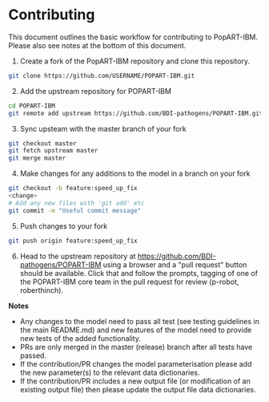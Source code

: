 # Contributing

This document outlines the basic workflow for contributing to PopART-IBM.  Please also see notes at the bottom of this document.  

1. Create a fork of the PopART-IBM repository and clone this repository.  

```bash
git clone https://github.com/USERNAME/POPART-IBM.git
```

2. Add the upstream repository for POPART-IBM

```bash
cd POPART-IBM
git remote add upstream https://github.com/BDI-pathogens/POPART-IBM.git
```

3. Sync upsteam with the master branch of your fork

```bash
git checkout master
git fetch upstream master
git merge master
```

4. Make changes for any additions to the model in a branch on your fork

```bash
git checkout -b feature:speed_up_fix
<change>
# Add any new files with 'git add' etc
git commit -m "Useful commit message"
```

5. Push changes to your fork
```bash
git push origin feature:speed_up_fix
```

6. Head to the upstream repository at https://github.com/BDI-pathogens/POPART-IBM using a browser and a "pull request" button should be available.  Click that and follow the prompts, tagging of one of the POPART-IBM core team in the pull request for review (p-robot, roberthinch).  


**Notes**

* Any changes to the model need to pass all test (see testing guidelines in the main README.md) and new features of the model need to provide new tests of the added functionality.  
* PRs are only merged in the master (release) branch after all tests have passed.  
* If the contribution/PR changes the model parameterisation please add the new parameter(s) to the relevant data dictionaries.  
* If the contribution/PR includes a new output file (or modification of an existing output file) then please update the output file data dictionaries.  
